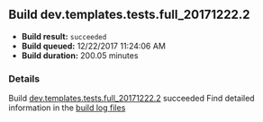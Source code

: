 ## Build dev.templates.tests.full_20171222.2
- **Build result:** `succeeded`
- **Build queued:** 12/22/2017 11:24:06 AM
- **Build duration:** 200.05 minutes
### Details
Build [dev.templates.tests.full_20171222.2](https://winappstudio.visualstudio.com/web/build.aspx?pcguid=a4ef43be-68ce-4195-a619-079b4d9834c2&builduri=vstfs%3a%2f%2f%2fBuild%2fBuild%2f24520) succeeded
Find detailed information in the [build log files](https://uwpctdiags.blob.core.windows.net/buildlogs/dev.templates.tests.full_20171222.2_logs.zip)
